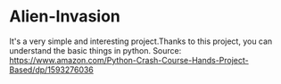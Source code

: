 # Alien-Invasion

It's a very simple and interesting project.Thanks to this project, you can understand the basic things in python.
Source: https://www.amazon.com/Python-Crash-Course-Hands-Project-Based/dp/1593276036
